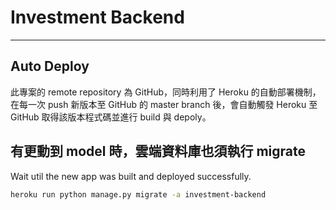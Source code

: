 # Investment Backend

---

## Auto Deploy

此專案的 remote repository 為 GitHub，同時利用了 Heroku 的自動部署機制，在每一次 push 新版本至 GitHub 的 master branch 後，會自動觸發 Heroku 至 GitHub 取得該版本程式碼並進行 build 與 depoly。

## 有更動到 model 時，雲端資料庫也須執行 migrate

Wait util the new app was built and deployed successfully.

```sh
heroku run python manage.py migrate -a investment-backend
```
